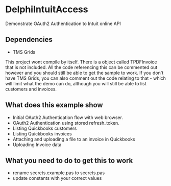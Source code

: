 # DelphiIntuitAccess
Demonstrate OAuth2 Authentication to Intuit online API

## Dependencies
  - TMS Grids
  
This project wont compile by itself.  There is a object called TPDFInvoice that is not included.  All the code referencing this can be commented out however and you should still be able to get the sample to work.  If you don't have TMS Grids, you can also comment out the code relating to that - which will limit what the demo can do, although you will still be able to list customers and invoices.

## What does this example show
  - Initial OAuth2 Authentication flow with web browser.
  - OAuth2 Authentication using stored refresh_token.
  - Listing Quickbooks customers
  - Listing Quickbooks invoices
  - Attaching and uploading a file to an invoice in Quickbooks
  - Uploading Invoice data
  
## What you need to do to get this to work
  - rename secrets.example.pas to secrets.pas
  - update constants with your correct values